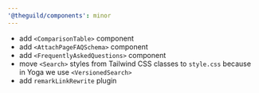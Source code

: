 ```yaml
---
'@theguild/components': minor
---
```


- add `<ComparisonTable>` component
- add `<AttachPageFAQSchema>` component
- add `<FrequentlyAskedQuestions>` component
- move `<Search>` styles from Tailwind CSS classes to `style.css` because in Yoga we use `<VersionedSearch>`
- add `remarkLinkRewrite` plugin
